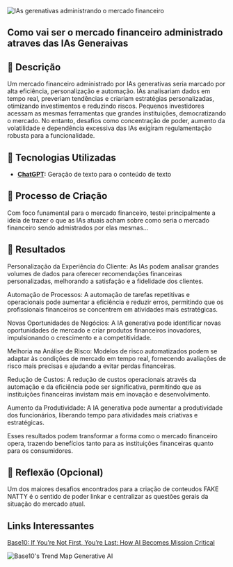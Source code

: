 ![IAs gerenativas administrando o mercado financeiro](https://github.com/user-attachments/assets/a017e1d4-af05-4b4d-bd2c-a440983b676c)


## Como vai ser o mercado financeiro administrado atraves das IAs Generaivas

## 📒 Descrição
Um mercado financeiro administrado por IAs generativas seria marcado por alta eficiência, personalização e automação. IAs analisariam dados em tempo real, preveriam tendências e criariam estratégias personalizadas, otimizando investimentos e reduzindo riscos. Pequenos investidores acessam as mesmas ferramentas que grandes instituições, democratizando o mercado. No entanto, desafios como concentração de poder, aumento da volatilidade e dependência excessiva das IAs exigiram regulamentação robusta para a funcionalidade.

## 🤖 Tecnologias Utilizadas
- **[ChatGPT](https://chatgpt.com/?amp=1):** Geração de texto para o conteúdo de texto

## 🧐 Processo de Criação
Com foco funamental para o mercado financeiro, testei principalmente a ideia de trazer o que as IAs atuais acham sobre como seria o mercado financeiro sendo admistrados por elas mesmas...

## 🚀 Resultados
Personalização da Experiência do Cliente: As IAs podem analisar grandes volumes de dados para oferecer recomendações financeiras personalizadas, melhorando a satisfação e a fidelidade dos clientes.

Automação de Processos: A automação de tarefas repetitivas e operacionais pode aumentar a eficiência e reduzir erros, permitindo que os profissionais financeiros se concentrem em atividades mais estratégicas.

Novas Oportunidades de Negócios: A IA generativa pode identificar novas oportunidades de mercado e criar produtos financeiros inovadores, impulsionando o crescimento e a competitividade.

Melhoria na Análise de Risco: Modelos de risco automatizados podem se adaptar às condições de mercado em tempo real, fornecendo avaliações de risco mais precisas e ajudando a evitar perdas financeiras.

Redução de Custos: A redução de custos operacionais através da automação e da eficiência pode ser significativa, permitindo que as instituições financeiras invistam mais em inovação e desenvolvimento.

Aumento da Produtividade: A IA generativa pode aumentar a produtividade dos funcionários, liberando tempo para atividades mais criativas e estratégicas.

Esses resultados podem transformar a forma como o mercado financeiro opera, trazendo benefícios tanto para as instituições financeiras quanto para os consumidores.

## 💭 Reflexão (Opcional)
Um dos maiores desafios encontrados para a criação de conteudos FAKE NATTY é o sentido de poder linkar e centralizar as questões gerais da situação do mercado atual.

## Links Interessantes

[Base10: If You’re Not First, You’re Last: How AI Becomes Mission Critical](https://base10.vc/post/generative-ai-mission-critical/)

![Base10's Trend Map Generative AI](https://github.com/digitalinnovationone/lab-natty-or-not/assets/730492/f4df26e8-f8f7-4419-8252-c69d73ea930c)

